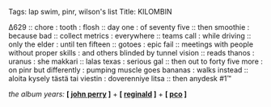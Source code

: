 Tags: lap swim, pinr, wilson's list
Title: KILOMBIN
  
∆629 :: chore : tooth : flosh :: day one : of seventy five :: then smoothie : because bad :: collect metrics : everywhere :: teams call : while driving :: only the elder : until ten fifteen :: gotoes : epic fail :: meetings with people without proper skills : and others blinded by tunnel vision :: reads thanos : uranus : she makkari :: lalas texas : serious gal :: then out to forty five more : on pinr but differently : pumping muscle goes bananas : walks instead :: aloita kysely tästä tai viestin : doverenniye litsa :: then anydesk #1™  
  
_the album years:_ **[ [john perry](https://rateyourmusic.com/release/album/john-g-perry/sunset-wading/) ]** + **[ [reginald](https://rateyourmusic.com/release/album/elton-john/blue-moves/) ]** + **[ [pco](https://rateyourmusic.com/release/album/penguin-cafe-orchestra/music-from-the-penguin-cafe-3/) ]**  
